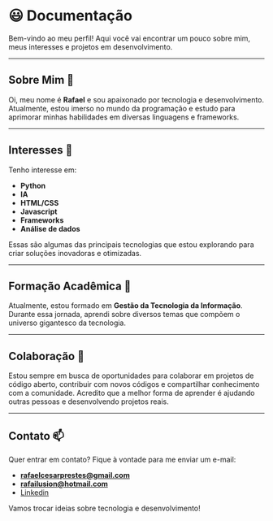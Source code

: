 # 😃 Documentação

Bem-vindo ao meu perfil! Aqui você vai encontrar um pouco sobre mim, meus interesses e projetos em desenvolvimento.

---

## Sobre Mim 👋

Oi, meu nome é **Rafael** e sou apaixonado por tecnologia e desenvolvimento. Atualmente, estou imerso no mundo da programação e estudo para aprimorar minhas habilidades em diversas linguagens e frameworks.

---

## Interesses 👀

Tenho interesse em:
- **Python**
- **IA**
- **HTML/CSS**
- **Javascript**
- **Frameworks**
- **Análise de dados**

Essas são algumas das principais tecnologias que estou explorando para criar soluções inovadoras e otimizadas.

---

## Formação Acadêmica 🌱

Atualmente, estou formado em **Gestão da Tecnologia da Informação**. Durante essa jornada, aprendi sobre diversos temas que compõem o universo gigantesco da tecnologia.

---

## Colaboração 💞️

Estou sempre em busca de oportunidades para colaborar em projetos de código aberto, contribuir com novos códigos e compartilhar conhecimento com a comunidade. Acredito que a melhor forma de aprender é ajudando outras pessoas e desenvolvendo projetos reais.

---

## Contato 📫

Quer entrar em contato? Fique à vontade para me enviar um e-mail:
- **rafaelcesarprestes@gmail.com**
- **rafailusion@hotmail.com**
- [Linkedin](https://www.linkedin.com/in/rafaelcesarprestes/)

Vamos trocar ideias sobre tecnologia e desenvolvimento!


